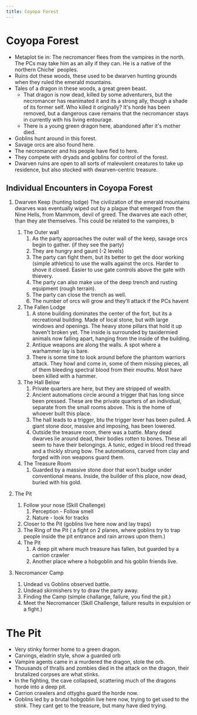 ```yaml
---
title: Coyopa Forest
---
```


# Coyopa Forest
* Metaplot tie in: The necromancer flees from the vampires in the north. The PCs may take him as an ally if they can. He is a native of the northern Chiche` peoples.
* Ruins dot these woods, these used to be dwarven hunting grounds when they ruled the emerald mountains.
* Tales of a dragon in these woods, a great green beast.
  * That dragon is now dead, killed by some adventurers, but the necromancer has reanimated it and its a strong ally, though a shade of its former self. Who killed it originally? It's horde has been removed, but a dangerous cave remains that the necromancer stays in currently with his living entourage.
  * There is a young green dragon here, abandoned after it's mother died.
* Goblins hunt around in this forest.
* Savage orcs are also found here.
* The necromancer and his people have fled to here. 
* They compete with dryads and goblins for control of the forest. 
* Dwarven ruins are open to all sorts of malevolent creatures to take up residence, but also stocked with dwarven-centric treasure.

## Individual Encounters in Coyopa Forest
1. Dwarven Keep (hunting lodge)
   The civilization of the emerald mountains dwarves was eventually wiped out by a plague that emerged from the Nine Hells, from Mammom, devil of greed. The dwarves ate each other, than they ate themselves. This could be related to the vampires, b

   1. The Outer wall
      1. As the party approaches the outer wall of the keep, savage orcs begin to gather. (if they see the party)
      2. They are hungry and gaunt (-2 levels)
      3. The party can fight them, but its better to get the door working (simple athletics) to use the walls against the orcs. Harder to shove it closed. Easier to use gate controls above the gate with thievery.
      4. The party can also make use of the deep trench and rusting equipment (rough terrain).
      5. The party can close the trench as well.
      6. The number of orcs will grow and they'll attack if the PCs havent
   2. The Fallen Lodge
      1. A stone building dominates the center of the fort, but its a recreational building. Made of local stone, but with large windows and openings. The heavy stone pillars that hold it up haven't broken yet. The inside is surrounded by taxidermied animals now falling apart, hanging from the inside of the building. 
      2. Antique weapons are along the walls. A spot where a warhammer lay is bare.
      3. There is some time to look around before the phantom warriors attack. They howl and come in, some of them missing pieces, all of them bleeding spectral blood from their mouths. Most have been killed with a hammer.
   3. The Hall Below  
      1. Private quarters are here, but they are stripped of wealth. 
      2. Ancient automations circle around a trigger that has long since been pressed. These are the private quarters of an individual, separate from the small rooms above. This is the home of whoever built this place.
      3. The hall leads to a trigger, btu the trigger lever has been pulled. A giant stone door, massive and imposing, has been lowered.
      4. Outside the treasure room, there was a battle. Many dead dwarves lie around dead, their bodies rotten to bones. These all seem to have their belongings. A tunic, edged in blood red thread and a thickly strung bow. The automations, carved from clay and forged with iron weapons guard them.
   4. The Treasure Room
      1. Guarded by a massive stone door that won't budge under conventional means. Inside, the builder of this place, now dead, buried with his gold.
2. The Pit
   1. Follow your nose (Skill Challenge)    
      1. Perception - Follow smell
      2. Nature - look for tracks
   2. Closer to the Pit (goblins live here now and lay traps)
   3. The Ring of the Pit ( a fight on 2 planes, where goblins try to trap people inside the pit entrance and rain arrows upon them.)
   4. The Pit
      1. A deep pit where much treasure has fallen, but guarded by a carrion crawler
      2. Another place where a hobgoblin and his goblin friends live.
3. Necromancer Camp
   1. Undead vs Goblins observed battle.
   2. Undead skirmishers try to draw the party away. 
   3. Finding the Camp (simple challange, failure, you find the pit.)
   4. Meet the Necromancer (Skill Challenge, failure results in expulsion or a fight.)

# The Pit
* Very stinky former home to a green dragon.
* Carvings, eladrin style, show a guarded orb
* Vampire agents came in a murdered the dragon, stole the orb. 
* Thousands of thralls and zombies died in the attack on the dragon, their brutalized corpses are what stinks.
* In the fighting, the cave collapsed, scattering much of the dragons horde into a deep pit. 
* Carrion crawlers and ottyghs guard the horde now.
* Goblins led by a brutal hobgoblin live here now, trying to get used to the stink. They cant get to the treasure, but many have died trying.
